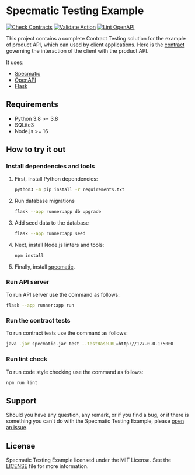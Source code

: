# Specmatic Testing Example

[![Check Contracts](https://github.com/sergeyklay/specmatic-testing-example/actions/workflows/contracts.yaml/badge.svg)](https://github.com/sergeyklay/specmatic-testing-example/actions/workflows/contracts.yaml)
[![Validate Action](https://github.com/sergeyklay/specmatic-testing-example/actions/workflows/versions.yaml/badge.svg)](https://github.com/sergeyklay/specmatic-testing-example/actions/workflows/versions.yaml)
[![Lint OpenAPI](https://github.com/sergeyklay/specmatic-testing-example/actions/workflows/lint.yaml/badge.svg)](https://github.com/sergeyklay/specmatic-testing-example/actions/workflows/lint.yaml)

This project contains a complete Contract Testing solution for the example
of product API, which can used by client applications. Here is the
[contract](https://github.com/sergeyklay/specmatic-testing-example/blob/main/contracts/documentation.yaml)
governing the interaction of the client with the product API.

It uses:
 - [Specmatic](https://specmatic.in)
 - [OpenAPI](https://swagger.io)
 - [Flask](https://flask.palletsprojects.com)

## Requirements
- Python 3.8 >= 3.8
- SQLite3
- Node.js >= 16

## How to try it out

### Install dependencies and tools

1. First, install Python dependencies:
   ```bash
   python3 -m pip install -r requirements.txt
   ```

2. Run database migrations
   ```bash
   flask --app runner:app db upgrade
   ```

3. Add seed data to the database
   ```bash
   flask --app runner:app seed
   ```

4. Next, install Node.js linters and tools:
   ```bash
   npm install
   ```

5. Finally, install [specmatic](https://specmatic.in/download/latest.html).

### Run API server

To run API server use the command as follows:

```bash
flask --app runner:app run
```

### Run the contract tests

To run contract tests use the command as follows:

```bash
java -jar specmatic.jar test --testBaseURL=http://127.0.0.1:5000
```

### Run lint check

To run code style checking use the command as follows:

```bash
npm run lint
```

## Support

Should you have any question, any remark, or if you find a bug, or if there is something
you can't do with the Specmatic Testing Example, please
[open an issue](https://github.com/sergeyklay/specmatic-testing-example/issues).

## License

Specmatic Testing Example licensed under the MIT License.
See the [LICENSE](./LICENSE) file for more information.
